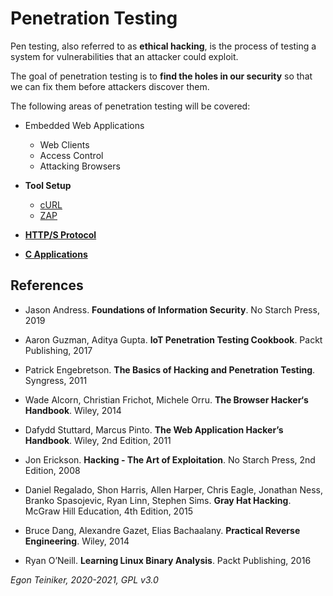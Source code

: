 # Penetration Testing

Pen testing, also referred to as **ethical hacking**, is the process of testing a system for vulnerabilities that an attacker could exploit.

The goal of penetration testing is to **find the holes in our security** so that we can fix them before attackers discover them.

The following areas of penetration testing will be covered:

* Embedded Web Applications
  * Web Clients
  * Access Control
  * Attacking Browsers

* **Tool Setup**
  * [cURL](https://github.com/teiniker/teiniker-lectures-securitytesting/tree/main/penetration-testing/setup/cURL)
  * [ZAP](https://github.com/teiniker/teiniker-lectures-securitytesting/tree/main/penetration-testing/setup/ZAP)

* [**HTTP/S Protocol**](https://github.com/teiniker/teiniker-lectures-securitytesting/tree/main/penetration-testing/http-protocol)


* [**C Applications**](https://github.com/teiniker/teiniker-lectures-securitytesting/tree/main/penetration-testing/c-applications/) 
  

## References
* Jason Andress. **Foundations of Information Security**. No Starch Press, 2019
* Aaron Guzman, Aditya Gupta. **IoT Penetration Testing Cookbook**. Packt Publishing, 2017
* Patrick Engebretson. **The Basics of Hacking and Penetration Testing**. Syngress, 2011
 
* Wade Alcorn, Christian Frichot, Michele Orru. **The Browser Hacker‘s Handbook**. Wiley, 2014
* Dafydd Stuttard, Marcus Pinto. **The Web Application Hacker’s Handbook**. Wiley, 2nd Edition, 2011

* Jon Erickson. **Hacking - The Art of Exploitation**. No Starch Press, 2nd Edition, 2008
* Daniel Regalado, Shon Harris, Allen Harper, Chris Eagle, Jonathan Ness, Branko Spasojevic, Ryan Linn, Stephen Sims. **Gray Hat Hacking**. McGraw Hill Education, 4th Edition, 2015
* Bruce Dang, Alexandre Gazet, Elias Bachaalany. **Practical Reverse Engineering**. Wiley, 2014
* Ryan O’Neill. **Learning Linux Binary Analysis**. Packt Publishing, 2016

*Egon Teiniker, 2020-2021, GPL v3.0*
 
